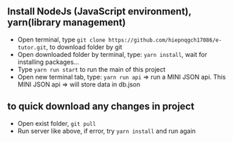 
## Install NodeJs (JavaScript environment), yarn(library management)
* Open terminal, type ```git clone https://github.com/hiepnqgch17086/e-tutor.git```, to download folder by git
* Open downloaded folder by terminal, type: `yarn install`, wait for installing packages...
* Type `yarn run start` to run the main of this project
* Open new terminal tab, type: `yarn run api` => run a MINI JSON api. This MINI JSON api => will store data in db.json
## to quick download any changes in project
* Open exist folder, ```git pull```
* Run server like above, if error, try ```yarn install``` and run again

